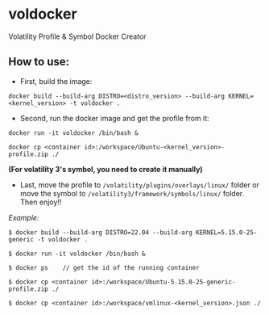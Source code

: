 # voldocker
Volatility Profile & Symbol Docker Creator

## **How to use**:
+ First, build the image:

```
docker build --build-arg DISTRO=<distro_version> --build-arg KERNEL=<kernel_version> -t voldocker .
```

+ Second, run the docker image and get the profile from it:

```
docker run -it voldocker /bin/bash &

docker cp <container id>:/workspace/Ubuntu-<kernel_version>-profile.zip ./
```

**(For volatility 3's symbol, you need to create it manually)**


+ Last, move the profile to `/volatility/plugins/overlays/linux/` folder or move the symbol to `/volatility3/framework/symbols/linux/` folder. Then enjoy!!


*Example:* 

```
$ docker build --build-arg DISTRO=22.04 --build-arg KERNEL=5.15.0-25-generic -t voldocker .

$ docker run -it voldocker /bin/bash &

$ docker ps    // get the id of the running container

$ docker cp <container id>:/workspace/Ubuntu-5.15.0-25-generic-profile.zip ./

$ docker cp <container id>:/workspace/vmlinux-<kernel_version>.json ./
```